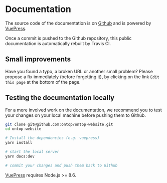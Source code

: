 # Documentation

The source code of the documentation is on [Github](https://github.com/ontop/ontop-website) and is powered by [VuePress](https://v1.vuepress.vuejs.org/).

Once a commit is pushed to the Github repository, this public documentation is automatically rebuilt by Travis CI.

## Small improvements

Have you found a typo, a broken URL or another small problem? Please propose a fix immediately (before forgetting it), by clicking on the link `Edit this page` at the bottom of the page. 

## Testing the documentation locally

For a more involved work on the documentation, we recommend you to test your changes on your local machine before pushing them to Github.

``` bash
git clone git@github.com:ontop/ontop-website.git
cd ontop-website

# Install the dependencies (e.g. vuepress)
yarn install

# start the local server
yarn docs:dev

# commit your changes and push them back to Github
```

[VuePress](https://v1.vuepress.vuejs.org/) requires Node.js >= 8.6.
